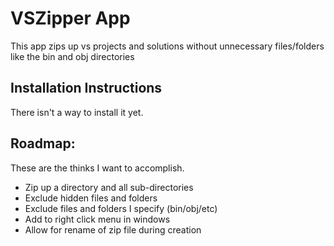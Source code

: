 # VSZipper App
This app zips up vs projects and solutions without unnecessary files/folders like the bin and obj directories

## Installation Instructions

There isn't a way to install it yet.

## Roadmap:
These are the thinks I want to accomplish.
* Zip up a directory and all sub-directories
* Exclude hidden files and folders
* Exclude files and folders I specify (bin/obj/etc)
* Add to right click menu in windows
* Allow for rename of zip file during creation